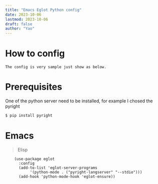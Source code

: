 ```yaml
---
title: "Emacs Eglot Python config"
date: 2023-10-06
lastmod: 2023-10-06
draft: false
author: "Yao"
---
```






# How to config
	The config is very sample just show as below.

# Prerequisites
  One of the python server need to be installed, for example I chosed the pyright
  ``` bash
  $ pip install pyright

  ````
 
# Emacs 
> Elisp	

``` elisp
    (use-package eglot
      :config
      (add-to-list 'eglot-server-programs
		   '(python-mode . ("pyright-langserver" "--stdio")))
      (add-hook 'python-mode-hook 'eglot-ensure))                                                                                                                                                                                                  
````		


       

                                                                                                                                                                                                                 

